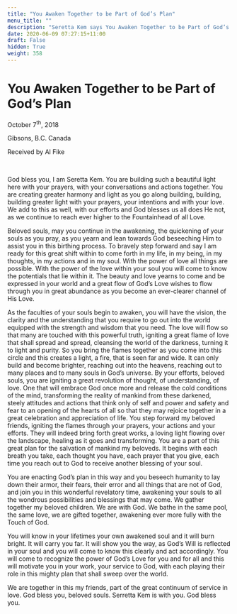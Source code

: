 ```yaml
---
title: "You Awaken Together to be Part of God’s Plan"
menu_title: ""
description: "Seretta Kem says You Awaken Together to be Part of God’s Plan"
date: 2020-06-09 07:27:15+11:00
draft: False
hidden: True
weight: 358
---
```

# You Awaken Together to be Part of God’s Plan

October 7<sup>th</sup>, 2018

Gibsons, B.C. Canada

Received by Al Fike

 

God bless you, I am Seretta Kem. You are building such a beautiful light here with your prayers, with your conversations and actions together. You are creating greater harmony and light as you go along building, building, building greater light with your prayers, your intentions and with your love. We add to this as well, with our efforts and God blesses us all does He not, as we continue to reach ever higher to the Fountainhead of all Love.  

Beloved souls, may you continue in the awakening, the quickening of your souls as you pray, as you yearn and lean towards God beseeching Him to assist you in this birthing process. To bravely step forward and say I am ready for this great shift within to come forth in my life, in my being, in my thoughts, in my actions and in my soul. With the power of love all things are possible. With the power of the love within your soul you will come to know the potentials that lie within it. The beauty and love yearns to come and be expressed in your world and a great flow of God’s Love wishes to flow through you in great abundance as you become an ever-clearer channel of His Love. 

As the faculties of your souls begin to awaken, you will have the vision, the clarity and the understanding that you require to go out into the world equipped with the strength and wisdom that you need. The love will flow so that many are touched with this powerful truth, igniting a great flame of love that shall spread and spread, cleansing the world of the darkness, turning it to light and purity. So you bring the flames together as you come into this circle and this creates a light, a fire, that is seen far and wide. It can only build and become brighter, reaching out into the heavens, reaching out to many places and to many souls in God’s universe. By your efforts, beloved souls, you are igniting a great revolution of thought, of understanding, of love. One that will embrace God once more and release the cold conditions of the mind, transforming the reality of mankind from these darkened, steely attitudes and actions that think only of self and power and safety and fear to an opening of the hearts of all so that they may rejoice together in a great celebration and appreciation of life. You step forward my beloved friends, igniting the flames through your prayers, your actions and your efforts. They will indeed bring forth great works, a loving light flowing over the landscape, healing as it goes and transforming. You are a part of this great plan for the salvation of mankind my beloveds. It begins with each breath you take, each thought you have, each prayer that you give, each time you reach out to God to receive another blessing of your soul.

You are enacting God’s plan in this way and you beseech humanity to lay down their armor, their fears, their error and all things that are not of God, and join you in this wonderful revelatory time, awakening your souls to all the wondrous possibilities and blessings that may come. We gather together my beloved children. We are with God. We bathe in the same pool, the same love, we are gifted together, awakening ever more fully with the Touch of God.

You will know in your lifetimes your own awakened soul and it will burn bright. It will carry you far. It will show you the way, as God’s Will is reflected in your soul and you will come to know this clearly and act accordingly. You will come to recognize the power of God’s Love for you and for all and this will motivate you in your work, your service to God, with each playing their role in this mighty plan that shall sweep over the world.

We are together in this my friends, part of the great continuum of service in love. God bless you, beloved souls. Serretta Kem is with you. God bless you. 